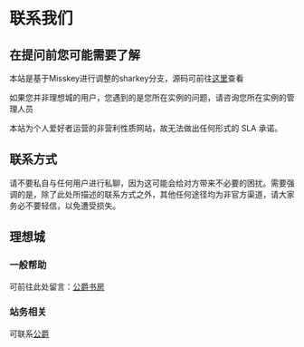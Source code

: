 # 联系我们

## 在提问前您可能需要了解

本站是基于Misskey进行调整的sharkey分支，源码可前往[这里](https://github.com/gongjuecloak/sharkey-stelpolva)查看

如果您并非理想城的用户，您遇到的是您所在实例的问题，请咨询您所在实例的管理人员

本站为个人爱好者运营的非营利性质网站，故无法做出任何形式的 SLA 承诺。

## 联系方式

请不要私自与任何用户进行私聊，因为这可能会给对方带来不必要的困扰。需要强调的是，除了此处所描述的联系方式之外，其他任何途径均为非官方渠道，请大家务必不要轻信，以免遭受损失。

## 理想城

### 一般帮助

可前往此处留言：[公爵书房](https://blog.gjcloak.top/message.html)

### 站务相关

可联系[公爵](https://lzplus.top/@gjcloak)



